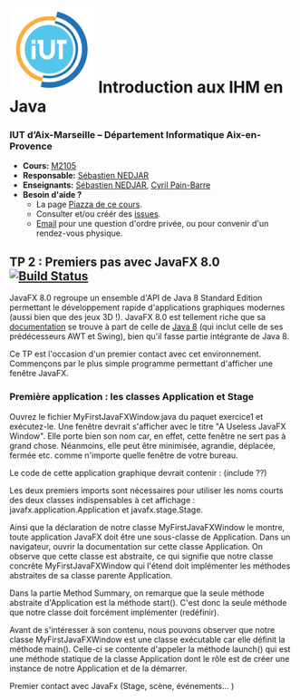 # <img src="https://raw.githubusercontent.com/IUTInfoAix-M2105/Syllabus/master/assets/logo.png" alt="class logo" class="logo"/> Introduction aux IHM en Java 

### IUT d’Aix-Marseille – Département Informatique Aix-en-Provence

* **Cours:** [M2105](http://cache.media.enseignementsup-recherche.gouv.fr/file/25/09/7/PPN_INFORMATIQUE_256097.pdf)
* **Responsable:** [Sébastien NEDJAR](mailto:sebastien.nedjar@univ-amu.fr)
* **Enseignants:** [Sébastien NEDJAR](mailto:sebastien.nedjar@univ-amu.fr), [Cyril Pain-Barre](mailto:cyril.pain-barre@univ-amu.fr)
* **Besoin d'aide ?**
    * La page [Piazza de ce cours](https://piazza.com/univ-amu.fr/spring2017/m2105/home).
    * Consulter et/ou créér des [issues](https://github.com/IUTInfoAix-M2105/tp1/issues).
    * [Email](mailto:sebastien.nedjar@univ-amu.fr) pour une question d'ordre privée, ou pour convenir d'un rendez-vous physique.

## TP 2 : Premiers pas avec JavaFX 8.0 [![Build Status](https://travis-ci.com/IUTInfoAix-M2105/tp2.svg?token=zPXgu159amQhEb4ShTxW)](https://travis-ci.com/IUTInfoAix-M2105/tp2)

JavaFX 8.0 regroupe un ensemble d'API de Java 8 Standard Edition permettant le développement rapide d'applications graphiques modernes (aussi bien que des jeux 3D !).
JavaFX 8.0 est tellement riche que sa [documentation](https://docs.oracle.com/javase/8/javafx/api/toc.htm) se trouve à part de celle de 
[Java 8](https://docs.oracle.com/javase/8/docs/api/index.html?overview-summary.html) (qui inclut celle de ses prédécesseurs AWT et Swing), bien qu'il fasse partie intégrante de Java 8.

Ce TP est l'occasion d'un premier contact avec cet environnement.
Commençons par le plus simple programme permettant d'afficher une fenêtre JavaFX.

### Première application : les classes Application et Stage

Ouvrez le fichier MyFirstJavaFXWindow.java du paquet exercice1 et exécutez-le.
Une fenêtre devrait s'afficher avec le titre "A Useless JavaFX Window".
Elle porte bien son nom car, en effet, cette fenêtre ne sert pas à grand chose.
Néanmoins, elle peut être minimisée, agrandie, déplacée, fermée etc. comme n'importe quelle fenêtre de votre bureau.

Le code de cette application graphique devrait contenir : (include ??)

Les deux premiers imports sont nécessaires pour utiliser les noms courts 
des deux classes indispensables à cet affichage : javafx.application.Application et javafx.stage.Stage.

Ainsi que la déclaration de notre classe MyFirstJavaFXWindow le montre, toute application JavaFX doit être une sous-classe de Application.
Dans un navigateur, ouvrir la documentation sur cette classe Application. 
On observe que cette classe est abstraite, ce qui signifie que notre classe concrête MyFirstJavaFXWindow qui l'étend doit implémenter les méthodes abstraites de sa classe parente Application.

Dans la partie Method Summary, on remarque que la seule méthode abstraite d'Application est la méthode start(). 
C'est donc la seule méthode que notre classe doit forcément implémenter (redéfinir).

Avant de s'intéresser à son contenu, nous pouvons observer que notre classe MyFirstJavaFXWindow est une classe exécutable car elle définit la méthode main().
Celle-ci se contente d'appeler la méthode launch() qui est une méthode statique de la classe Application dont le rôle est de créer une instance de notre Application et de la démarrer.






Premier contact avec JavaFx (Stage, scène, événements... )
